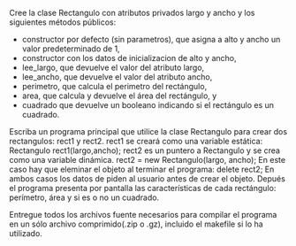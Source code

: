 Cree la clase Rectangulo con atributos privados largo y ancho y los siguientes
métodos públicos:
- constructor por defecto (sin parametros), que asigna a alto y ancho un valor
predeterminado de 1,
- constructor con los datos de inicializacion de alto y ancho,
- lee_largo, que devuelve el valor del atributo largo,
- lee_ancho, que devuelve el valor del atributo ancho,
- perimetro, que calcula el perimetro del rectángulo,
- area, que calcula y devuelve el área del rectángulo, y
- cuadrado que devuelve un booleano indicando si el rectángulo es un cuadrado.

Escriba un programa principal que utilice la clase Rectangulo para crear dos
rectangulos: rect1 y rect2.
rect1 se creará como una variable estática:
Rectangulo rect1(largo,ancho);
rect2 es un puntero a Rectangulo y se crea como una variable dinámica.
rect2 = new Rectangulo(largo, ancho);
En este caso hay que eleminar el objeto al terminar el programa:
delete rect2;
En ambos casos los datos de piden al usuario antes de crear el objeto.
Depués el programa presenta por pantalla las características de cada rectángulo: perímetro,
 área y si es o no un cuadrado.

Entregue todos los archivos fuente necesarios para compilar el programa en un sólo
archivo comprimido(.zip o .gz), incluido el makefile si lo ha utilizado.